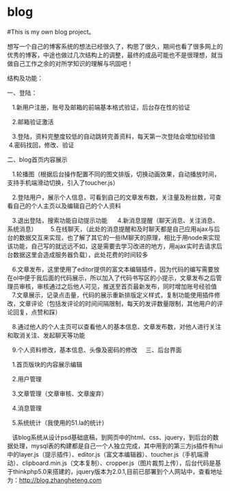 # blog
#This is my own blog project。

想写一个自己的博客系统的想法已经很久了，构思了很久，期间也看了很多网上的优秀的博客，中途也做过几次结构上的调整，最终的成品可能也不是很理想，就当做自己工作之余的对所学知识的理解与巩固吧！

结构及功能：

一、登陆：

    1.新用户注册，账号及邮箱的前端基本格式验证，后台存在性的验证
		
    2.邮箱验证激活
    
    3.登陆，资料完整度较低的自动跳转完善资料，每天第一次登陆会增加经验值
  
    4.密码找回，修改、验证
    
二、blog首页内容展示

    1.轮播图（根据后台操作配置不同的图文排版，切换动画效果，自动播放时间，支持手机端滑动切换，引入了toucher.js）

    2.登陆用户，展示个人信息，可看到自己的文章发布数，关注量及粉丝数，可查看自己的个人主页以及编辑自己的个人资料
    
    3.退出登陆，搜索功能自动提示功能
   
    4.新消息提醒（聊天消息、关注消息、系统消息）
    
    5.在线聊天，（此处的消息提醒和及时聊天都是自己应用ajax与后台的数据交互来实现，也了解了其它的一些IM聊天的原理，相比于用node来实现该功能，自己写的就远远不如，这是需要去学习改进的地方，用ajax实时去请求后台数据这里会造成服务器负载），此处花费的时间较多
    
    6.文章发布，这里使用了editor提供的富文本编辑插件，因为代码的编写需要放在ol中便于我后面的代码展示，所以加入了代码书写区的小提示，文章发布之后管理员审核，审核通过之后他人可见，推送至首页最新发布，同时增加账号经验值
   
    7.文章展示，记录点击量，代码的展示重新排版定义样式，复制功能使用插件修改，文章评论（包括发评论的时间间隔限制，每天的发评数量限制，其他用户的评论回复，点赞和踩）
    
    8.通过他人的个人主页可以查看他人的基本信息、文章发布数，对他人进行关注和取消关注、发起聊天等功能
    
    9.个人资料修改，基本信息、头像及密码的修改
    
三、后台界面

    1.首页版块的内容展示编辑
    
    2.用户管理
    
    3.文章管理（文章审核、文章废弃）
    
    4.消息管理
    
    5.系统统计（我使用的51.la的统计）
    
    
    该blog系统从设计psd基础底稿，到网页中的html、css、jquery，到后台的数据处理，mysql表的构建都是自己一个人独立完成，其中用到的第三方js插件有hui中的layer.js（提示插件）、editor.js（富文本编辑器）、toucher.js（手机端滑动）、clipboard.min.js（文本复制）、cropper.js（图片裁剪上传），后台代码是基于thinkphp5.0来搭建的，jquery版本为2.0.1,目前已部署到个人网站中，查看地址为：http://blog.zhangheteng.com
